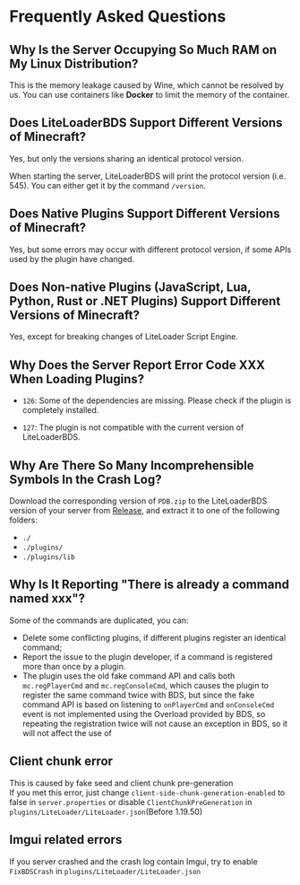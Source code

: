# Frequently Asked Questions

## Why Is the Server Occupying So Much RAM on My Linux Distribution?
This is the memory leakage caused by Wine, which cannot be resolved by us. You can use containers like **Docker** to limit the memory of the container.

## Does LiteLoaderBDS Support Different Versions of Minecraft?

Yes, but only the versions sharing an identical protocol version.

When starting the server, LiteLoaderBDS will print the protocol version (i.e. 545). You can either get it by the command `/version`.

## Does Native Plugins Support Different Versions of Minecraft?

Yes, but some errors may occur with different protocol version, if some APIs used by the plugin have changed.

## Does Non-native Plugins (JavaScript, Lua, Python, Rust or .NET Plugins) Support Different Versions of Minecraft?

Yes, except for breaking changes of LiteLoader Script Engine.

## Why Does the Server Report Error Code XXX When Loading Plugins?

- `126`: Some of the dependencies are missing. Please check if the plugin is completely installed.

- `127`: The plugin is not compatible with the current version of LiteLoaderBDS.

## Why Are There So Many Incomprehensible Symbols In the Crash Log?

Download the corresponding version of `PDB.zip` to the LiteLoaderBDS version of your server from [Release](https://github.com/LiteLDev/LiteLoaderBDS/releases), and extract it to one of the following folders:
- `./`
- `./plugins/`
- `./plugins/lib`

## Why Is It Reporting "There is already a command named xxx"?

Some of the commands are duplicated, you can:

* Delete some conflicting plugins, if different plugins register an identical command;
* Report the issue to the plugin developer, if a command is registered more than once by a plugin.
* The plugin uses the old fake command API and calls both `mc.regPlayerCmd` and `mc.regConsoleCmd`, which causes the plugin to register the same command twice with BDS, but since the fake command API is based on listening to `onPlayerCmd` and `onConsoleCmd` event is not implemented using the Overload provided by BDS, so repeating the registration twice will not cause an exception in BDS, so it will not affect the use of

## Client chunk error

This is caused by fake seed and client chunk pre-generation  
If you met this error, just change `client-side-chunk-generation-enabled` to false in `server.properties` or disable `ClientChunkPreGeneration` in `plugins/LiteLoader/LiteLoader.json`(Before 1.19.50)

## Imgui related errors

If you server crashed and the crash log contain Imgui, try to enable `FixBDSCrash` in `plugins/LiteLoader/LiteLoader.json`